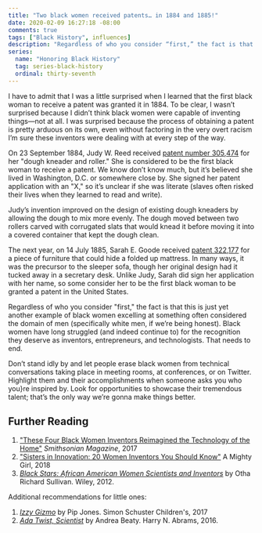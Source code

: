 ```yaml
---
title: "Two black women received patents… in 1884 and 1885!"
date: 2020-02-09 16:27:18 -08:00
comments: true
tags: ["Black History", influences]
description: "Regardless of who you consider “first,” the fact is that this is just yet another example of black women excelling at something often considered the domain of men."
series:
  name: "Honoring Black History"
  tag: series-black-history
  ordinal: thirty-seventh
---
```


I have to admit that I was a little surprised when I learned that the first black woman to receive a patent was granted it in 1884. To be clear, I wasn’t surprised because I didn’t think black women were capable of inventing things—not at all. I was surprised because the process of obtaining a patent is pretty arduous on its own, even without factoring in the very overt racism I’m sure these inventors were dealing with at every step of the way.

<!-- more -->

On 23 September 1884, Judy W. Reed received [patent number 305,474](https://pdfpiw.uspto.gov/.piw?Docid=00305474) for her "dough kneader and roller." She is considered to be the first black woman to receive a patent. We know don’t know much, but it’s believed she lived in Washington, D.C. or somewhere close by. She signed her patent application with an "X," so it’s unclear if she was literate (slaves often risked their lives when they learned to read and write).

Judy’s invention improved on the design of existing dough kneaders by allowing the dough to mix more evenly. The dough moved between two rollers carved with corrugated slats that would knead it before moving it into a covered container that kept the dough clean.

The next year, on 14 July 1885, Sarah E. Goode received [patent 322,177](https://pdfpiw.uspto.gov/.piw?Docid=00322177) for a piece of furniture that could hide a folded up mattress. In many ways, it was the precursor to the sleeper sofa, though her original design had it tucked away in a secretary desk. Unlike Judy, Sarah did sign her application with her name, so some consider her to be the first black woman to be granted a patent in the United States.

Regardless of who you consider "first," the fact is that this is just yet another example of black women excelling at something often considered the domain of men (specifically white men, if we’re being honest). Black women have long struggled (and indeed continue to) for the recognition they deserve as inventors, entrepreneurs, and technologists. That needs to end.

Don’t stand idly by and let people erase black women from technical conversations taking place in meeting rooms, at conferences, or on Twitter. Highlight them and their accomplishments when someone asks you who you}re inspired by. Look for opportunities to showcase their tremendous talent; that’s the only way we’re gonna make things better.

## Further Reading

1. ["These Four Black Women Inventors Reimagined the Technology of the Home"](https://www.smithsonianmag.com/science-nature/these-four-black-women-inventors-reimagined-technology-home-180962060/) <cite>Smithsonian Magazine</cite>, 2017
2. ["Sisters in Innovation: 20 Women Inventors You Should Know"](https://www.amightygirl.com/blog?p=12223) A Mighty Girl, 2018
3. [<cite>Black Stars: African American Women Scientists and Inventors</cite>](https://archive.org/details/africanamericanw00sull) by Otha Richard Sullivan. Wiley, 2012.

Additional recommendations for little ones:

1. [<cite>Izzy Gizmo</cite>](https://www.goodreads.com/book/show/34324841-izzy-gizmo) by Pip Jones. Simon Schuster Children's, 2017
2. [<cite>Ada Twist, Scientist</cite>](https://www.goodreads.com/book/show/28507895-ada-twist-scientist) by Andrea Beaty. Harry N. Abrams, 2016.